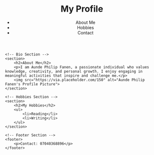 <!DOCTYPE html>
<html lang="en">
<head>
    <meta charset="UTF-8">
    <title>Aunde Philip Fanen - Profile</title>
</head>
<body>
    <!-- Header Section -->
    <header>
        <h1>My Profile</h1>
        <nav>
            <ul>
                <li>About Me</li>
                <li>Hobbies</li>
                <li>Contact</li>
            </ul>
        </nav>
    </header>

    <!-- Bio Section -->
    <section>
        <h2>About Me</h2>
        <p>I am Aunde Philip Fanen, a passionate individual who values knowledge, creativity, and personal growth. I enjoy engaging in meaningful activities that inspire and challenge me.</p>
        <img src="https://via.placeholder.com/150" alt="Aunde Philip Fanen's Profile Picture">
    </section>

    <!-- Hobbies Section -->
    <section>
        <h2>My Hobbies</h2>
        <ul>
            <li>Reading</li>
            <li>Writing</li>
        </ul>
    </section>

    <!-- Footer Section -->
    <footer>
        <p>Contact: 07040368896</p>
    </footer>
</body>
</html>

